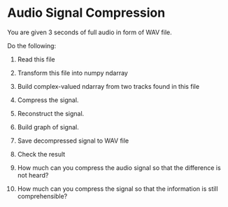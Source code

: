 # Audio Signal Compression

You are given 3 seconds of full audio in form of WAV file.

Do the following:

1. Read this file

2. Transform this file into numpy ndarray

3. Build complex-valued ndarray from two tracks found in this file

4. Compress the signal.

5. Reconstruct the signal.

6. Build graph of signal.

7. Save decompressed signal to WAV file

8. Check the result

9. How much can you compress the audio signal so that the difference is not heard?

10. How much can you compress the signal so that the information is still comprehensible?